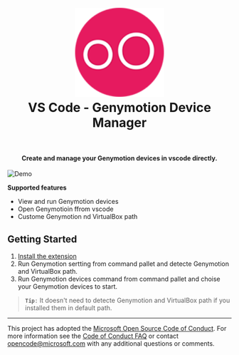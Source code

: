 <h1 align="center">
  <br>
    <img src="https://github.com/abehrad-ir/genymotion-vscode/blob/master/resources/ic_genymotion.png?raw=true" alt="logo" width="200">
  <br>
  VS Code - Genymotion Device Manager
  <br>
  <br>
</h1>

<h4 align="center">Create and manage your Genymotion devices in vscode directly.</h4>



![Demo](https://github.com/abehrad-ir/genymotion-vscode/blob/master/resources/watchme.gif?raw=true)

**Supported features**
* View and run Genymotion devices
* Open Genymotioin ffrom vscode
* Custome Genymotion nd VirtualBox path

## Getting Started
1. [Install the extension](https://marketplace.visualstudio.com/items?itemName=msjsdiag.debugger-for-chrome)
2. Run Genymotion sertting from command pallet and detecte Genymotion and VirtualBox path.
3. Run Genymotion devices command from command pallet and choise your Genymotion devices to start.

> **`Tip`**`:` It doesn't need to detecte  Genymotion and VirtualBox path if you installed them in default path.

---

This project has adopted the [Microsoft Open Source Code of Conduct](https://opensource.microsoft.com/codeofconduct/). For more information see the [Code of Conduct FAQ](https://opensource.microsoft.com/codeofconduct/faq/) or contact [opencode@microsoft.com](mailto:opencode@microsoft.com) with any additional questions or comments.
